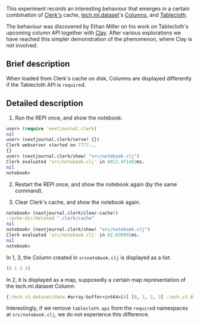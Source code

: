 
This experiment records an interesting behaviour that emerges in a certain combination of [Clerk's](https://github.com/nextjournal/clerk) cache, [tech.ml.dataset](https://github.com/techascent/tech.ml.dataset)'s [Columns](https://github.com/techascent/tech.ml.dataset/blob/master/src/tech/v3/dataset/impl/column.clj), and [Tablecloth](https://github.com/scicloj/tablecloth).

The behaviour was discovered by Ethan Miller on his work on Tablecloth's upcoming column API together with [Clay](https://github.com/scicloj/clay). After various explorations we have reached this simpler demonstration of the phenomenon, where Clay is not involved.

## Brief description

When loaded from Clerk's cache on disk, Columns are displayed differently if the Tablecloth API is `require`d.

## Detailed description

1. Run the REPl once, and show the notebook:

```clj
user> (require 'nextjournal.clerk)
nil
user> (nextjournal.clerk/serve! {})
Clerk webserver started on 7777...
{}
user> (nextjournal.clerk/show! "src/notebook.clj")
Clerk evaluated 'src/notebook.clj' in 6012.471483ms.
nil
notebook>
```

2. Restart the REPl once, and show the notebook again (by the same command).

3. Clear Clerk's cache, and show the notebook again.

```clj
notebook> (nextjournal.clerk/clear-cache!)
:cache-dir/deleted ".clerk/cache"
nil
notebook> (nextjournal.clerk/show! "src/notebook.clj")
Clerk evaluated 'src/notebook.clj' in 82.630991ms.
nil
notebook> 
```

In 1, 3, the Column created in `srcnotebook.clj` is displayed as a list:

```clj
(0 1 2 3)
```

In 2, it is displayed as a map, supposedly a certain map representation of the tech.ml.dataset Column:

```clj
{:tech.v3.dataset/data #array-buffer<int64>[4] [0, 1, 2, 3] :tech.v3.dataset/force-datatype? true :tech.v3.dataset/missing {} :tech.v3.dataset/name nil}
```

Interestingly, if we remove `tablecloth.api` from the `require`d namespaces at `src/notebook.clj`, we do not experience this difference.

